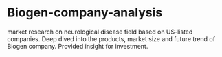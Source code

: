 # Biogen-company-analysis
market research on neurological disease field based on US-listed companies. Deep dived into the products, market size and future trend of Biogen company. Provided insight for investment.
